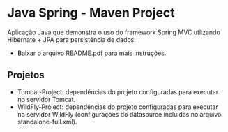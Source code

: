 # Java Spring - Maven Project
  Aplicação Java que demonstra o uso do framework Spring MVC utlizando Hibernate + JPA para persistência de dados.
  - Baixar o arquivo README.pdf para mais instruções.
 
## Projetos
- Tomcat-Project: dependências do projeto configuradas para executar no servidor Tomcat.
- WildFly-Project: dependências do projeto configuradas para executar no servidor WildFly (configurações do datasource incluídas no arquivo standalone-full.xml).